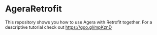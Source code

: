 # AgeraRetrofit

This repository shows you how to use Agera with Retrofit together.
For a descriptive tutorial check out https://goo.gl/mpKznD
